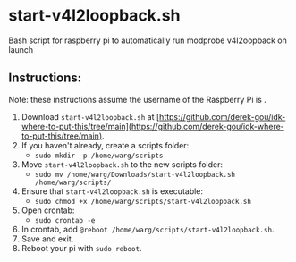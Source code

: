 # start-v4l2loopback.sh
Bash script for raspberry pi to automatically run modprobe v4l2oopback on launch

## Instructions:

Note: these instructions assume the username of the Raspberry Pi is <warg>.

1. Download `start-v4l2loopback.sh` at [https://github.com/derek-gou/idk-where-to-put-this/tree/main](https://github.com/derek-gou/idk-where-to-put-this/tree/main).  
2. If you haven't already, create a scripts folder:
    * `sudo mkdir -p /home/warg/scripts`
3. Move `start-v4l2loopback.sh` to the new scripts folder:
    * `sudo mv /home/warg/Downloads/start-v4l2loopback.sh /home/warg/scripts/`
4. Ensure that `start-v4l2loopback.sh` is executable:
    * `sudo chmod +x /home/warg/scripts/start-v4l2loopback.sh`
5. Open crontab:
    * `sudo crontab -e`
6. In crontab, add `@reboot /home/warg/scripts/start-v4l2loopback.sh`.
7. Save and exit.
8. Reboot your pi with `sudo reboot`.
